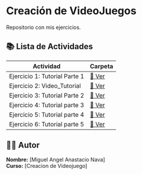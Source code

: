 # Creación de VideoJuegos

Repositorio con mis ejercicios.

## 📚 Lista de Actividades

| Actividad | Carpeta |
|-----------|---------|
| Ejercicio 1: Tutorial Parte 1 | [📁 Ver](./ejercicio-2) |
| Ejercicio 2:  Video_Tutorial | [📁 Ver](./ejercicio-1)|
| Ejercicio 3: Tutorial Parte 2 | [📁 Ver](./ejercicio-3) |
| Ejercicio 4: Tutorial parte 3 | [📁 Ver](./ejercicio-4) |
| Ejercicio 5: Tutorial parte 4 | [📁 Ver](./Tutoriales/ejercicio-5) |
| Ejercicio 6: Tutorial parte 5 | [📁 Ver](./Tutoriales/ejercicio-6) |

## 👨‍💻 Autor

**Nombre:** [Miguel Angel Anastacio Nava]  
**Curso:** [Creacion de Videojuego]

